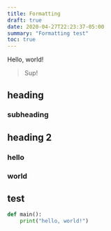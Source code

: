 ```yaml
---
title: Formatting
draft: true
date: 2020-04-27T22:23:37-05:00
summary: "Formatting test"
toc: true
---
```



Hello, world!

> Sup!

## heading
### subheading
## heading 2
### hello
### world
## test

```python
def main():
    print("hello, world!")
```

